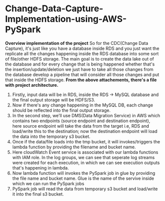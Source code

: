 # Change-Data-Capture-Implementation-using-AWS-PySpark

**Overview implementation of the project**
So for the CDC(Change Data Capture), it's just like you have a database inside RDS and you just want the replicate all the changes happening inside the RDS database into some sort of file/other HDFS storage. The main goal is to create the data lake out of the database and for every change that is being happened whether that's the insertion/update/deletion we just have to take all those changes from the database develop a pipeline that will consider all those changes and put that inside the HDFS storage.
**From the above attachements, there's a file with project architecture.**
1) Firstly, input data will be in RDS, inside the RDS -> MySQL database and the final output storage will be HDFS/S3.
2) Now if there's any change happening in the MySQL DB, each change should be reflected into the final output storage.
3) In the second step, we'll use DMS(Data Migration Service) in AWS which contains two endpoints (source endpoint and destination endpoint), here source endpoint will take the data from the target i.e, RDS and load/write this to the destination; now the destination endpoint will load the data into the temporary s3 bucket.
4) Once if the data/file loads into the tmp bucket, it will invokes/triggers the lambda function by providing the filename and bucket name.
5) Here cloudWatch Event service is associated with our lambda functions with IAM role. In the log groups, we can see that seperate log streams were created for each execution, in which we can see execution outputs that's happening in lambda.
6) Now lambda function will invokes the PySpark job in glue by providing the file name and bucket name. Glue is the name of the servive inside which we can run the PySpark jobs
7) PySpark job will read the data from temporary s3 bucket and load/write it into the final s3 bucket.
